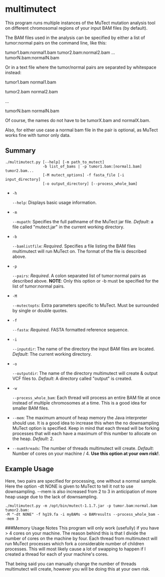 multimutect
===========

This program runs multiple instances of the MuTect mutation analysis tool on
different chromosomal regions of your input BAM files (by default).

The BAM files used in the analysis can be specified by either a list of tumor:normal
pairs on the command line, like this:

tumor1.bam:normal1.bam tumor2.bam:normal2.bam ... tumorN.bam:normalN.bam

Or in a text file where the tumor/normal pairs are separated by whitespace instead:

tumor1.bam  normal1.bam 

tumor2.bam  normal2.bam

...

tumorN.bam  normalN.bam

Of course, the names do not have to be tumorX.bam and normalX.bam.

Also, for either use case a normal bam file in the pair is optional, as MuTect
works fine with tumor only data.

Summary
-------
```
./multimutect.py [--help] [-m path_to_mutect]
                 -b list_of_bams | -p tumor1.bam:[normal1.bam] tumor2.bam...
                 [-M mutect_options] -f fasta_file [-i input_directory]
                 [-o output_directory] [--process_whole_bam]
```

-  `-h`

   `--help`: Displays basic usage information.
 
- `-m`

  `--mupath`: Specifies the full pathname of the MuTect jar file.
              *Default*: a file called "mutect.jar" in the current 
              working directory.

- `-b`

  `--bamlistfile`: *Required*. Specifies a file listing the BAM files 
                   multimutect will run MuTect on. The format of the 
                   file is described above.

- `-p`

  `--pairs`: *Required*. A colon separated list of tumor:normal pairs as 
             described above. **NOTE**: Only this option or -b 
             must be specified for the list of tumor:normal pairs.

- `-M`

  `--mutectopts`: Extra parameters specific to MuTect. Must be surrounded
                  by single or double quotes.

- `-f`

  `--fasta`: *Required*. FASTA formatted reference sequence. 

- `-i`

  `--inputdir`: The name of the directory the input BAM files are located.
                *Default*: The current working directory.

- `-o`

  `--outputdir`: The name of the directory multimutect will create & 
                 output VCF files to.
                 *Default*: A directory called "output" is created.
- `-w`

  `--process_whole_bam`: Each thread will process an entire BAM file at once
                         instead of multiple chromosomes at a time. This is
                         a good idea for smaller BAM files.

-  `--mem`: The maximum amount of heap memory the Java interpreter should
            use. It is a good idea to increase this when the no downsampling
            MuTect option is specified. Keep in mind that each thread will
            be forking processes that will each have a maximum of this number
            to allocate on the heap. 
            *Default*: 2.

-  `--numthreads`: The number of threads multimutect will create.
                   *Default*: Number of cores on your machine / 4.
                   **Use this option at your own risk!**.


Example Usage
-------

Here, two pairs are specified for processing, one without a normal sample. 
Here the option -dt NONE is given to MuTect to tell it not to use downsampling.
--mem is also increased from 2 to 3 in anticipation of more heap usage due to
the lack of downsampling.

```
./multimutect.py -m /opt/bin/mutect-1.1.7.jar -p tumor.bam:normal.bam tumor2.bam:
-M "-dt NONE" -f hg19.fa -i myBAMs -o BAMresults --process_whole_bam --mem 3
```

###Memory Usage Notes
This program will only work (usefully) if you have > 4 cores on your machine.
The reason behind this is that I divide the number of cores on the machine
by four. Each thread from multimutect will run MuTect processes which fork
a considerable number of children processes. This will most likely cause
a lot of swapping to happen if I created a thread for each of your machine's cores.

That being said you can manually change the number of threads multimutect
will create, however you will be doing this at your own risk.
